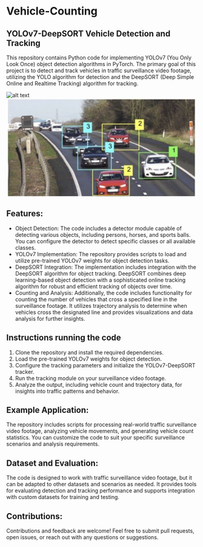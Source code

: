 # Vehicle-Counting

## YOLOv7-DeepSORT Vehicle Detection and Tracking
This repository contains Python code for implementing YOLOv7 (You Only Look Once) object detection algorithms in PyTorch. The primary goal of this project is to detect and track vehicles in traffic surveillance video footage, utilizing the YOLO algorithm for detection and the DeepSORT (Deep Simple Online and Realtime Tracking) algorithm for tracking.

![alt text](https://github.com/IsaiasNegassi/example/blob/main/photo2.png)
![alt text](https://github.com/IsaiasNegassi/example/blob/main/photo1.png)


## Features:
* Object Detection: The code includes a detector module capable of detecting various objects, including persons, horses, and sports balls. You can configure the detector to detect specific classes or all available classes.
* YOLOv7 Implementation: The repository provides scripts to load and utilize pre-trained YOLOv7 weights for object detection tasks.
* DeepSORT Integration: The implementation includes integration with the DeepSORT algorithm for object tracking. DeepSORT combines deep learning-based object detection with a sophisticated online tracking algorithm for robust and efficient tracking of objects over time.
* Counting and Analysis: Additionally, the code includes functionality for counting the number of vehicles that cross a specified line in the surveillance footage. It utilizes trajectory analysis to determine when vehicles cross the designated line and provides visualizations and data analysis for further insights.

## Instructions running the code
1. Clone the repository and install the required dependencies.
2. Load the pre-trained YOLOv7 weights for object detection.
3. Configure the tracking parameters and initialize the YOLOv7-DeepSORT tracker.
4. Run the tracking module on your surveillance video footage.
5. Analyze the output, including vehicle count and trajectory data, for insights into traffic patterns and behavior.

## Example Application:
The repository includes scripts for processing real-world traffic surveillance video footage, analyzing vehicle movements, and generating vehicle count statistics. You can customize the code to suit your specific surveillance scenarios and analysis requirements.

## Dataset and Evaluation:
The code is designed to work with traffic surveillance video footage, but it can be adapted to other datasets and scenarios as needed. It provides tools for evaluating detection and tracking performance and supports integration with custom datasets for training and testing.
## Contributions:
Contributions and feedback are welcome! Feel free to submit pull requests, open issues, or reach out with any questions or suggestions.
